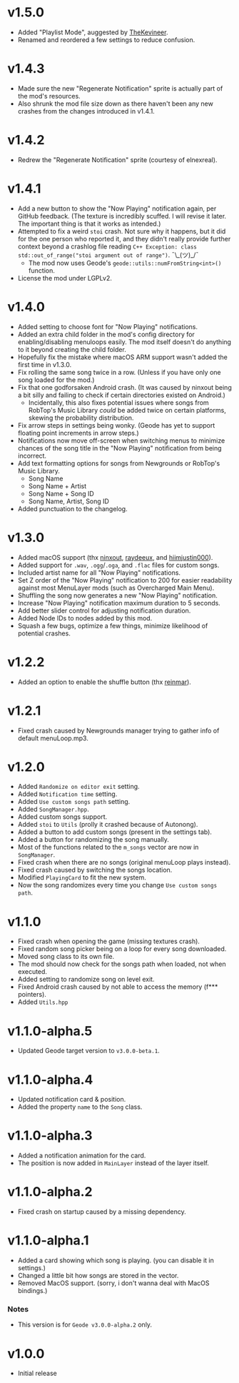 # v1.5.0
- Added "Playlist Mode", auggested by [TheKevineer](https://discord.com/users/633040761256017963).
- Renamed and reordered a few settings to reduce confusion.
# v1.4.3
- Made sure the new "Regenerate Notification" sprite is actually part of the mod's resources.
- Also shrunk the mod file size down as there haven't been any new crashes from the changes introduced in v1.4.1.
# v1.4.2
- Redrew the "Regenerate Notification" sprite (courtesy of elnexreal).
# v1.4.1
- Add a new button to show the "Now Playing" notification again, per GitHub feedback. (The texture is incredibly scuffed. I will revise it later. The important thing is that it works as intended.)
- Attempted to fix a weird `stoi` crash. Not sure why it happens, but it did for the one person who reported it, and they didn't really provide further context beyond a crashlog file reading `C++ Exception: class std::out_of_range("stoi argument out of range")`. ¯\\\_(ツ)\_/¯
  - The mod now uses Geode's `geode::utils::numFromString<int>()` function.
- License the mod under LGPLv2.
# v1.4.0
- Added setting to choose font for "Now Playing" notifications.
- Added an extra child folder in the mod's config directory for enabling/disabling menuloops easily. The mod itself doesn't do anything to it beyond creating the child folder.
- Hopefully fix the mistake where macOS ARM support wasn't added the first time in v1.3.0.
- Fix rolling the same song twice in a row. (Unless if you have only one song loaded for the mod.)
- Fix that one godforsaken Android crash. (It was caused by ninxout being a bit silly and failing to check if certain directories existed on Android.)
  - Incidentally, this also fixes potential issues where songs from RobTop's Music Library *could* be added twice on certain platforms, skewing the probability distribution.
- Fix arrow steps in settings being wonky. (Geode has yet to support floating point increments in arrow steps.)
- Notifications now move off-screen when switching menus to minimize chances of the song title in the "Now Playing" notification from being incorrect.
- Add text formatting options for songs from Newgrounds or RobTop's Music Library.
  - Song Name
  - Song Name + Artist
  - Song Name + Song ID
  - Song Name, Artist, Song ID
- Added punctuation to the changelog.
# v1.3.0
- Added macOS support (thx [ninxout](https://github.com/ninXout), [raydeeux](https://github.com/RayDeeUx), and [hiimjustin000](https://github.com/hiimjustin000)).
- Added support for `.wav`, `.ogg`/`.oga`, and `.flac` files for custom songs.
- Included artist name for all "Now Playing" notifications.
- Set Z order of the "Now Playing" notification to 200 for easier readability against most MenuLayer mods (such as Overcharged Main Menu).
- Shuffling the song now generates a new "Now Playing" notification.
- Increase "Now Playing" notification maximum duration to 5 seconds.
- Add better slider control for adjusting notification duration.
- Added Node IDs to nodes added by this mod.
- Squash a few bugs, optimize a few things, minimize likelihood of potential crashes.
# v1.2.2
- Added an option to enable the shuffle button (thx [reinmar](https://github.com/Reinmmar)).
# v1.2.1
- Fixed crash caused by Newgrounds manager trying to gather info of default menuLoop.mp3.
# v1.2.0
- Added `Randomize on editor exit` setting.
- Added `Notification time` setting.
- Added `Use custom songs path` setting.
- Added `SongManager.hpp`.
- Added custom songs support.
- Added `stoi` to `Utils` (prolly it crashed because of Autonong).
- Added a button to add custom songs (present in the settings tab).
- Added a button for randomizing the song manually.
- Most of the functions related to the `m_songs` vector are now in `SongManager`.
- Fixed crash when there are no songs (original menuLoop plays instead).
- Fixed crash caused by switching the songs location.
- Modified `PlayingCard` to fit the new system.
- Now the song randomizes every time you change `Use custom songs path`.
# v1.1.0
- Fixed crash when opening the game (missing textures crash).
- Fixed random song picker being on a loop for every song downloaded.
- Moved song class to its own file.
- The mod should now check for the songs path when loaded, not when executed.
- Added setting to randomize song on level exit.
- Fixed Android crash caused by not able to access the memory (f*** pointers).
- Added `Utils.hpp`
# v1.1.0-alpha.5
- Updated Geode target version to `v3.0.0-beta.1`.
# v1.1.0-alpha.4
- Updated notification card & position.
- Added the property `name` to the `Song` class.
# v1.1.0-alpha.3
- Added a notification animation for the card.
- The position is now added in `MainLayer` instead of the layer itself.
# v1.1.0-alpha.2
- Fixed crash on startup caused by a missing dependency.
# v1.1.0-alpha.1
- Added a card showing which song is playing. (you can disable it in settings.)
- Changed a little bit how songs are stored in the vector.
- Removed MacOS support. (sorry, i don't wanna deal with MacOS bindings.)
### Notes
- This version is for `Geode v3.0.0-alpha.2` only.
# v1.0.0
- Initial release
